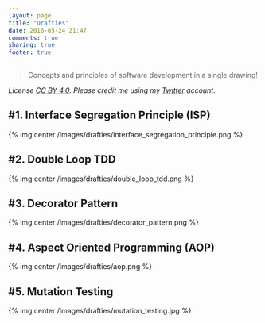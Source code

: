 ```yaml
---
layout: page
title: "Drafties"
date: 2016-05-24 21:47
comments: true
sharing: true
footer: true
---
```


> Concepts and principles of software development in a single drawing!

_License [CC BY 4.0](https://creativecommons.org/licenses/by/4.0). Please credit me using my [Twitter](https://twitter.com/nphumbert) account._

## #1. Interface Segregation Principle (ISP)

{% img center /images/drafties/interface_segregation_principle.png %}

## #2. Double Loop TDD

{% img center /images/drafties/double_loop_tdd.png %}

## #3. Decorator Pattern

{% img center /images/drafties/decorator_pattern.png %}

## #4. Aspect Oriented Programming (AOP)

{% img center /images/drafties/aop.png %}

## #5. Mutation Testing

{% img center /images/drafties/mutation_testing.jpg %}


